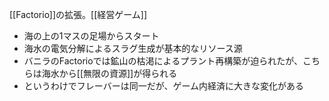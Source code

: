 
[[Factorio]]の拡張。[[経営ゲーム]]
- 海の上の1マスの足場からスタート
- 海水の電気分解によるスラグ生成が基本的なリソース源
- バニラのFactorioでは鉱山の枯渇によるプラント再構築が迫られたが、こちらは海水から[[無限の資源]]が得られる
- というわけでフレーバーは同一だが、ゲーム内経済に大きな変化がある
